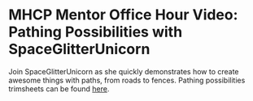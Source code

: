 # MHCP Mentor Office Hour Video: Pathing Possibilities with SpaceGlitterUnicorn

Join SpaceGlitterUnicorn as she quickly demonstrates how to create awesome things with paths, from roads to fences. Pathing possibilities trimsheets can be found [here](https://drive.google.com/drive/folders/1Pd-gKpXv4xq0Uwt4CL1ThtYcNFJtQais).
